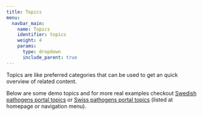 ```yaml
---
title: Topics
menu:
  navbar_main:
    name: Topics
    identifier: topics
    weight: 4
    params:
      type: dropdown
      include_parent: true
---
```


Topics are like preferred categories that can be used to get an quick overview of related content.

Below are some demo topics and for more real examples checkout <a target="_blank" href="https://www.pathogens.se/topics/">Swedish pathogens portal topics</a> or <a target="_blank" href="https://pathogensportal.ch/">Swiss pathogens portal topics</a> (listed at homepage or navigation menu).
